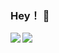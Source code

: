 ### Hey！ 👋

<a href="https://github.com/dudu200849">
  <img align="left" src="https://github-readme-stats.vercel.app/api?username=shezan7539&include_all_commits=true&show_icons=true" />
</a>
<a href="https://github.com/shezan7539">
  <img align="left" src="https://github-readme-stats.vercel.app/api/top-langs/?username=shezan7539" />
</a>
